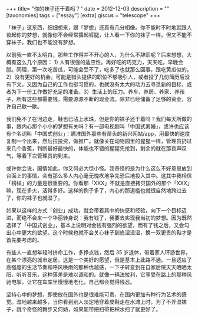 +++
title= "你的袜子还干着吗？"
date = 2012-12-03
description = ""
[taxonomies]
tags = ["essay"]
[extra]
giscus = "telescope"
+++

「袜子」这东西，细细想来，跟「梦想」还真有几分相像。你不能时不时地就跟人谈起你的梦想，就像你不会经常撂起裤腿，让人看一下你的袜子一样。但又不能不穿袜子，我们也不能没有梦想。

以前我一直不太明白，那些工作得并不开心的人，为什么不辞职呢？后来想想，大概有这么几个原因： 1) 人有很强的适应性。再好吃的巧克力，天天吃，早晚会腻。同理，第一次吃苦瓜，可能会受不了，吃多了也就那么回事，跟吃黄瓜似的。2）没有更好的机会。可能是猎头提供的职位不够吸引人，或者投了几份简历后没有下文，又因为自己的工作也挺习惯的，也就没有太大的动力去寻觅新的目标，或者为下一份工作做好充足的准备。3）生活上的压力。养车、养房、养家、养孩子，所有这些都需要钱，需要源源不断的现金流。除非已经储备了足够的资金，容许自己歇一歇。

我们免不了在河边走，鞋也已沾上水珠，但是你的袜子还干着吗？我们每天所做的事，跟内心那个小小的梦想有关吗？有一部电视剧叫「中国式离婚」，或许也应该有个名词叫「中国式创业」：瞄准国外那些有苗头的新兴网站/app，用最快的速度复制一个出来，然后拉投资，做推广。就像关在动物园里的猩猩一样，管理员扔过来几个香蕉，判断最好最快的，体能也不错的猩猩先抢到，剩余的就在那哀声叹气，等着下次管理员的到来。

或许你会说，国情如此，你又何必大惊小怪。我奇怪的是为什么这么不好意思放到台面上的事情，会有那么多人内心毫无愧疚地争先恐后地投入其中。这其中我相信「榜样」的力量是很重要的。你看那「XXX」不就是直接拷贝国外的那个「XXX」嘛，现在多火，活得多好。这样的例子多了，内心的那道槛也就很自然地跨过去了，你的袜子也就湿了。

如果以这样的方式「创业」成功，就会带着其中的快感和经验，向下一个目标迈进，而绝不会来一个华丽转身说：我有钱了，我要去实现我当初的梦想。因为既然选择了「中国式创业」，基本上说明对金钱有强烈的欲望，而有了钱之后，又会勾出心中更大的欲望。这个时候也就不会关心袜子到底湿没湿，换一双更贵的鞋才是首先要考虑的。

有些人一直想年轻时拼命工作，多挣点钱，然后 35 岁退休，带着家人环游世界，在某个漂亮的城市定居。这是一个美好的愿望，但是基本上此路不通。一旦适应了高强度的生活节奏和呼风唤雨的那种优越感，一下子转变到在自家后院天天晒晒太阳、听听音乐，这种落差是难以调和的。就像一辆法拉利，它享受在路上的那种风驰电掣，让它在车库里慢慢地老化，自己都会觉得残忍。

坚持心中的梦想，即使放在国外也是很难能可贵，在国内更加有种行为艺术的感觉。湿地越来越多，当你看到别人淡定地穿着皮鞋走在水滩上时，为了不弄湿袜子，跳个奇怪的舞步又何妨，如果能带把扫帚把积水扫了就更好了。
